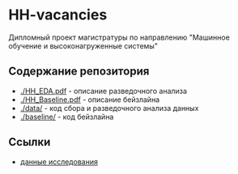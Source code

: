 # HH-vacancies
Дипломный проект магистратуры по направлению "Машинное обучение и высоконагруженные системы"

## Содержание репозитория

* [./HH_EDA.pdf](./HH_EDA.pdf) - описание разведочного анализа
* [./HH_Baseline.pdf](./HH_Baseline.pdf) - описание бейзлайна
* [./data/](./data/) - код сбора и разведочного анализа данных
* [./baseline/](./baseline/) - код бейзлайна

## Ссылки

* [данные исследования](https://drive.google.com/drive/folders/1TEBXF4IuvTGobAxlQIMFJN4qFEC01VI4?usp=share_link)
